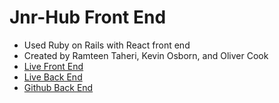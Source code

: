 # Jnr-Hub Front End

* Used Ruby on Rails with React front end
* Created by Ramteen Taheri, Kevin Osborn, and Oliver Cook
* [Live Front End](https://ramteen85.github.io/jnrhub-client/#/)
* [Live Back End](https://whispering-chamber-55079.herokuapp.com/)
* [Github Back End](https://github.com/ramteen85/jnr-hub)
